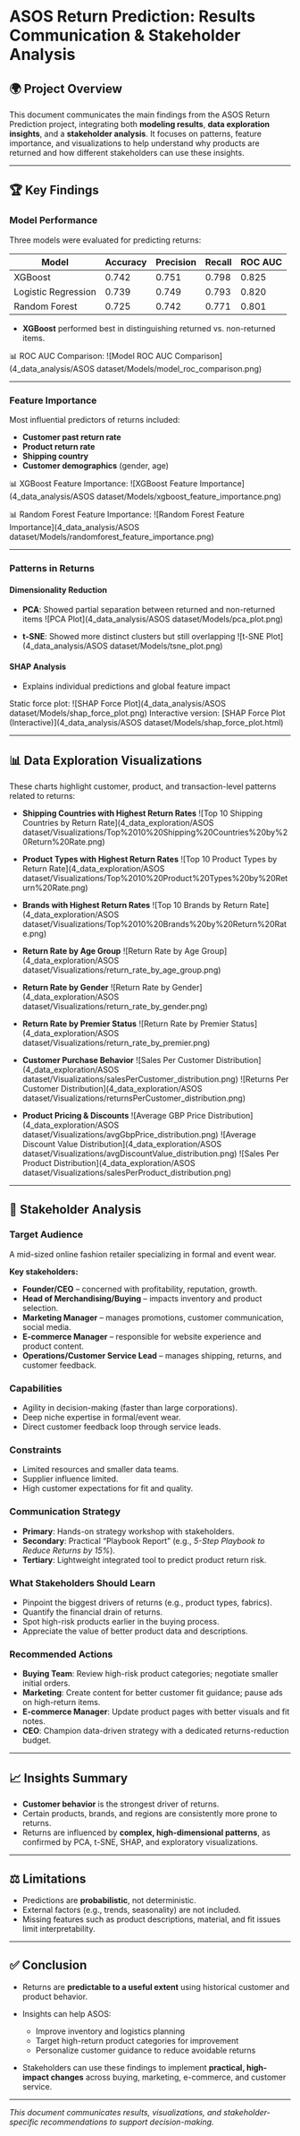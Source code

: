 # ASOS Return Prediction: Results Communication & Stakeholder Analysis

## 🌍 Project Overview

This document communicates the main findings from the ASOS Return Prediction project, integrating both **modeling results**, **data exploration insights**, and a **stakeholder analysis**. It focuses on patterns, feature importance, and visualizations to help understand why products are returned and how different stakeholders can use these insights.

---

## 🏆 Key Findings

### Model Performance

Three models were evaluated for predicting returns:

| Model               | Accuracy | Precision | Recall | ROC AUC |
| ------------------- | -------- | --------- | ------ | ------- |
| XGBoost             | 0.742    | 0.751     | 0.798  | 0.825   |
| Logistic Regression | 0.739    | 0.749     | 0.793  | 0.820   |
| Random Forest       | 0.725    | 0.742     | 0.771  | 0.801   |

* **XGBoost** performed best in distinguishing returned vs. non-returned items.

📊 ROC AUC Comparison:
!\[Model ROC AUC Comparison]\(4\_data\_analysis/ASOS dataset/Models/model\_roc\_comparison.png)

---

### Feature Importance

Most influential predictors of returns included:

* **Customer past return rate**
* **Product return rate**
* **Shipping country**
* **Customer demographics** (gender, age)

📊 XGBoost Feature Importance:
!\[XGBoost Feature Importance]\(4\_data\_analysis/ASOS dataset/Models/xgboost\_feature\_importance.png)

📊 Random Forest Feature Importance:
!\[Random Forest Feature Importance]\(4\_data\_analysis/ASOS dataset/Models/randomforest\_feature\_importance.png)

---

### Patterns in Returns

#### Dimensionality Reduction

* **PCA**: Showed partial separation between returned and non-returned items
  !\[PCA Plot]\(4\_data\_analysis/ASOS dataset/Models/pca\_plot.png)

* **t-SNE**: Showed more distinct clusters but still overlapping
  !\[t-SNE Plot]\(4\_data\_analysis/ASOS dataset/Models/tsne\_plot.png)

#### SHAP Analysis

* Explains individual predictions and global feature impact

Static force plot:
!\[SHAP Force Plot]\(4\_data\_analysis/ASOS dataset/Models/shap\_force\_plot.png)
Interactive version: \[SHAP Force Plot (Interactive)]\(4\_data\_analysis/ASOS dataset/Models/shap\_force\_plot.html)

---

## 📊 Data Exploration Visualizations

These charts highlight customer, product, and transaction-level patterns related to returns:

* **Shipping Countries with Highest Return Rates**
  !\[Top 10 Shipping Countries by Return Rate]\(4\_data\_exploration/ASOS dataset/Visualizations/Top%2010%20Shipping%20Countries%20by%20Return%20Rate.png)

* **Product Types with Highest Return Rates**
  !\[Top 10 Product Types by Return Rate]\(4\_data\_exploration/ASOS dataset/Visualizations/Top%2010%20Product%20Types%20by%20Return%20Rate.png)

* **Brands with Highest Return Rates**
  !\[Top 10 Brands by Return Rate]\(4\_data\_exploration/ASOS dataset/Visualizations/Top%2010%20Brands%20by%20Return%20Rate.png)

* **Return Rate by Age Group**
  !\[Return Rate by Age Group]\(4\_data\_exploration/ASOS dataset/Visualizations/return\_rate\_by\_age\_group.png)

* **Return Rate by Gender**
  !\[Return Rate by Gender]\(4\_data\_exploration/ASOS dataset/Visualizations/return\_rate\_by\_gender.png)

* **Return Rate by Premier Status**
  !\[Return Rate by Premier Status]\(4\_data\_exploration/ASOS dataset/Visualizations/return\_rate\_by\_premier.png)

* **Customer Purchase Behavior**
  !\[Sales Per Customer Distribution]\(4\_data\_exploration/ASOS dataset/Visualizations/salesPerCustomer\_distribution.png)
  !\[Returns Per Customer Distribution]\(4\_data\_exploration/ASOS dataset/Visualizations/returnsPerCustomer\_distribution.png)

* **Product Pricing & Discounts**
  !\[Average GBP Price Distribution]\(4\_data\_exploration/ASOS dataset/Visualizations/avgGbpPrice\_distribution.png)
  !\[Average Discount Value Distribution]\(4\_data\_exploration/ASOS dataset/Visualizations/avgDiscountValue\_distribution.png)
  !\[Sales Per Product Distribution]\(4\_data\_exploration/ASOS dataset/Visualizations/salesPerProduct\_distribution.png)

---

## 👥 Stakeholder Analysis

### Target Audience

A mid-sized online fashion retailer specializing in formal and event wear.

**Key stakeholders:**

* **Founder/CEO** – concerned with profitability, reputation, growth.
* **Head of Merchandising/Buying** – impacts inventory and product selection.
* **Marketing Manager** – manages promotions, customer communication, social media.
* **E-commerce Manager** – responsible for website experience and product content.
* **Operations/Customer Service Lead** – manages shipping, returns, and customer feedback.

### Capabilities

* Agility in decision-making (faster than large corporations).
* Deep niche expertise in formal/event wear.
* Direct customer feedback loop through service leads.

### Constraints

* Limited resources and smaller data teams.
* Supplier influence limited.
* High customer expectations for fit and quality.

### Communication Strategy

* **Primary**: Hands-on strategy workshop with stakeholders.
* **Secondary**: Practical “Playbook Report” (e.g., *5-Step Playbook to Reduce Returns by 15%*).
* **Tertiary**: Lightweight integrated tool to predict product return risk.

### What Stakeholders Should Learn

* Pinpoint the biggest drivers of returns (e.g., product types, fabrics).
* Quantify the financial drain of returns.
* Spot high-risk products earlier in the buying process.
* Appreciate the value of better product data and descriptions.

### Recommended Actions

* **Buying Team**: Review high-risk product categories; negotiate smaller initial orders.
* **Marketing**: Create content for better customer fit guidance; pause ads on high-return items.
* **E-commerce Manager**: Update product pages with better visuals and fit notes.
* **CEO**: Champion data-driven strategy with a dedicated returns-reduction budget.

---

## 📈 Insights Summary

* **Customer behavior** is the strongest driver of returns.
* Certain products, brands, and regions are consistently more prone to returns.
* Returns are influenced by **complex, high-dimensional patterns**, as confirmed by PCA, t-SNE, SHAP, and exploratory visualizations.

---

## ⚖️ Limitations

* Predictions are **probabilistic**, not deterministic.
* External factors (e.g., trends, seasonality) are not included.
* Missing features such as product descriptions, material, and fit issues limit interpretability.

---

## ✅ Conclusion

* Returns are **predictable to a useful extent** using historical customer and product behavior.
* Insights can help ASOS:

  * Improve inventory and logistics planning
  * Target high-return product categories for improvement
  * Personalize customer guidance to reduce avoidable returns
* Stakeholders can use these findings to implement **practical, high-impact changes** across buying, marketing, e-commerce, and customer service.

---

*This document communicates results, visualizations, and stakeholder-specific recommendations to support decision-making.*
